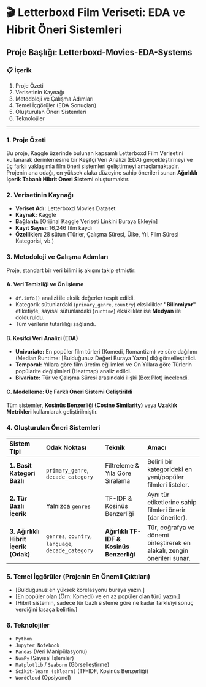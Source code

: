 # 🎬 Letterboxd Film Veriseti: EDA ve Hibrit Öneri Sistemleri
## Proje Başlığı: Letterboxd-Movies-EDA-Systems

### 📋 İçerik

1.  Proje Özeti
2.  Verisetinin Kaynağı
3.  Metodoloji ve Çalışma Adımları
4.  Temel İçgörüler (EDA Sonuçları)
5.  Oluşturulan Öneri Sistemleri
6.  Teknolojiler

---

### 1. Proje Özeti

Bu proje, Kaggle üzerinde bulunan kapsamlı Letterboxd Film Verisetini kullanarak derinlemesine bir Keşifçi Veri Analizi (EDA) gerçekleştirmeyi ve üç farklı yaklaşımla film öneri sistemleri geliştirmeyi amaçlamaktadır. Projenin ana odağı, en yüksek alaka düzeyine sahip önerileri sunan **Ağırlıklı İçerik Tabanlı Hibrit Öneri Sistemi** oluşturmaktır.

### 2. Verisetinin Kaynağı

* **Veriset Adı:** Letterboxd Movies Dataset
* **Kaynak:** Kaggle
* **Bağlantı:** [Orijinal Kaggle Veriseti Linkini Buraya Ekleyin]
* **Kayıt Sayısı:** 16,246 film kaydı
* **Özellikler:** 28 sütun (Türler, Çalışma Süresi, Ülke, Yıl, Film Süresi Kategorisi, vb.)

### 3. Metodoloji ve Çalışma Adımları

Proje, standart bir veri bilimi iş akışını takip etmiştir:

#### A. Veri Temizliği ve Ön İşleme
* `df.info()` analizi ile eksik değerler tespit edildi.
* Kategorik sütunlardaki (`primary_genre`, `country`) eksiklikler **"Bilinmiyor"** etiketiyle, sayısal sütunlardaki (`runtime`) eksiklikler ise **Medyan** ile dolduruldu.
* Tüm verilerin tutarlılığı sağlandı.

#### B. Keşifçi Veri Analizi (EDA)
* **Univariate:** En popüler film türleri (Komedi, Romantizm) ve süre dağılımı (Median Runtime: [Bulduğunuz Değeri Buraya Yazın] dk) görselleştirildi.
* **Temporal:** Yıllara göre film üretim eğilimleri ve On Yıllara göre Türlerin popülarite değişimleri (Heatmap) analiz edildi.
* **Bivariate:** Tür ve Çalışma Süresi arasındaki ilişki (Box Plot) incelendi.

#### C. Modelleme: Üç Farklı Öneri Sistemi Geliştirildi
Tüm sistemler, **Kosinüs Benzerliği (Cosine Similarity)** veya **Uzaklık Metrikleri** kullanılarak geliştirilmiştir.

### 4. Oluşturulan Öneri Sistemleri

| Sistem Tipi | Odak Noktası | Teknik | Amacı |
| :--- | :--- | :--- | :--- |
| **1. Basit Kategori Bazlı** | `primary_genre`, `decade_category` | Filtreleme & Yıla Göre Sıralama | Belirli bir kategorideki en yeni/popüler filmleri listeler. |
| **2. Tür Bazlı İçerik** | Yalnızca `genres` | TF-IDF & Kosinüs Benzerliği | Aynı tür etiketlerine sahip filmleri önerir (dar öneriler). |
| **3. Ağırlıklı Hibrit İçerik (Odak)** | `genres`, `country`, `language`, `decade_category` | **Ağırlıklı TF-IDF & Kosinüs Benzerliği** | Tür, coğrafya ve dönemi birleştirerek en alakalı, zengin önerileri sunar. |

### 5. Temel İçgörüler (Projenin En Önemli Çıktıları)

* [Bulduğunuz en yüksek korelasyonu buraya yazın.]
* [En popüler olan (Örn: Komedi) ve en az popüler olan türü yazın.]
* [Hibrit sistemin, sadece tür bazlı sisteme göre ne kadar farklı/iyi sonuç verdiğini kısaça belirtin.]

### 6. Teknolojiler

* `Python`
* `Jupyter Notebook`
* `Pandas` (Veri Manipülasyonu)
* `NumPy` (Sayısal İşlemler)
* `Matplotlib` / `Seaborn` (Görselleştirme)
* `Scikit-learn (sklearn)` (TF-IDF, Kosinüs Benzerliği)
* `WordCloud` (Opsiyonel)
